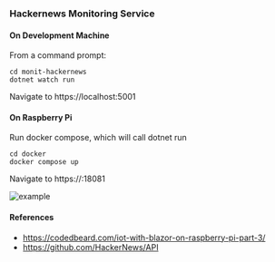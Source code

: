 ### Hackernews Monitoring Service

#### On Development Machine
From a command prompt:

```
cd monit-hackernews
dotnet watch run
```

Navigate to https://localhost:5001

#### On Raspberry Pi

Run docker compose, which will call dotnet run
```
cd docker
docker compose up
```

Navigate to https://<ipaddress>:18081

![example](example.png)

#### References
- https://codedbeard.com/iot-with-blazor-on-raspberry-pi-part-3/
- https://github.com/HackerNews/API